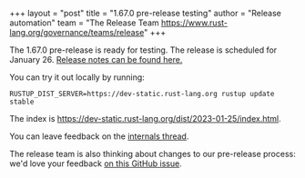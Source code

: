 +++
layout = "post"
title = "1.67.0 pre-release testing"
author = "Release automation"
team = "The Release Team <https://www.rust-lang.org/governance/teams/release>"
+++

The 1.67.0 pre-release is ready for testing. The release is scheduled for
January 26. [Release notes can be found here.][relnotes]

You can try it out locally by running:

```plain
RUSTUP_DIST_SERVER=https://dev-static.rust-lang.org rustup update stable
```

The index is <https://dev-static.rust-lang.org/dist/2023-01-25/index.html>.

You can leave feedback on the [internals thread](https://internals.rust-lang.org/t/rust-1-67-0-pre-release-testing/18203).

The release team is also thinking about changes to our pre-release process:
we'd love your feedback [on this GitHub issue][feedback].

[relnotes]: https://github.com/rust-lang/rust/blob/stable/RELEASES.md#version-1670-2023-01-26
[feedback]: https://github.com/rust-lang/release-team/issues/16
    
